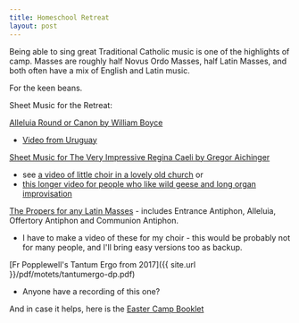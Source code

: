 ```yaml
---
title: Homeschool Retreat
layout: post
---
```


Being able to sing great Traditional Catholic music is one of the highlights of camp. Masses are roughly half Novus Ordo Masses, half Latin Masses, and both often have a mix of English and Latin music.

For the keen beans.

Sheet Music for the Retreat:

[Alleluia Round or Canon by William Boyce](http://www0.cpdl.org/wiki/images/0/06/So_alleluiab.pdf)

* [Video from Uruguay](https://www.youtube.com/watch?v=6-kAL48B1_4)

[Sheet Music for The Very Impressive Regina Caeli by Gregor Aichinger](http://www0.cpdl.org/wiki/images/5/5c/Ws-aich-re1.pdf) 

* see [a video of little choir in a lovely old church](https://www.youtube.com/watch?v=5V-rDcNUo3k) or 
* [this longer video for people who like wild geese and long organ improvisation](https://www.youtube.com/watch?v=_TAdk_JfCzM)

[The Propers for any Latin Masses](http://www.institute-christ-king.org/uploads/music/Mass2SAE_lg.pdf) - includes Entrance Antiphon, Alleluia, Offertory Antiphon and Communion Antiphon.

* I have to make a video of these for my choir - this would be probably not for many people, and I'll bring easy versions too as backup.

[Fr Popplewell's Tantum Ergo from 2017]({{ site.url }}/pdf/motets/tantumergo-dp.pdf)

* Anyone have a recording of this one?

And in case it helps, here is the [Easter Camp Booklet](https://github.com/veromary/Congregavit/raw/master/eastercamp.pdf)



